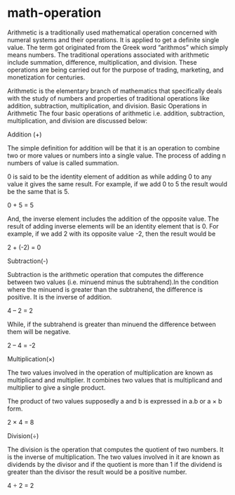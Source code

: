 # math-operation
Arithmetic is a traditionally used mathematical operation concerned with numeral systems and their operations. It is applied to get a definite single value. The term got originated from the Greek word “arithmos” which simply means numbers. The traditional operations associated with arithmetic include summation, difference, multiplication, and division. These operations are being carried out for the purpose of trading, marketing, and monetization for centuries.

Arithmetic is the elementary branch of mathematics that specifically deals with the study of numbers and properties of traditional operations like addition, subtraction, multiplication, and division. 
Basic Operations in Arithmetic
The four basic operations of arithmetic i.e. addition, subtraction, multiplication, and division are discussed below:

Addition (+)

The simple definition for addition will be that it is an operation to combine two or more values or numbers into a single value. The process of adding n numbers of value is called summation.

0 is said to be the identity element of addition as while adding 0 to any value it gives the same result. For example, if we add 0 to 5 the result would be the same that is 5.

0 + 5 = 5

And, the inverse element includes the addition of the opposite value. The result of adding inverse elements will be an identity element that is 0. For example, if we add 2 with its opposite value -2, then the result would be

2 + (-2) = 0

Subtraction(-)

Subtraction is the arithmetic operation that computes the difference between two values (i.e. minuend minus the subtrahend).In the condition where the minuend is greater than the subtrahend, the difference is positive. It is the inverse of addition.

4 – 2 = 2

While, if the subtrahend is greater than minuend the difference between them will be negative.

2 – 4 = -2

Multiplication(×)

The two values involved in the operation of multiplication are known as multiplicand and multiplier. It combines two values that is multiplicand and multiplier to give a single product.

The product of two values supposedly a and b is expressed in a.b or a × b form.

2 × 4 = 8

Division(÷)

The division is the operation that computes the quotient of two numbers. It is the inverse of multiplication. The two values involved in it are known as dividends by the divisor and if the quotient is more than 1 if the dividend is greater than the divisor the result would be a positive number. 

4 ÷ 2 = 2
